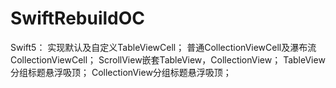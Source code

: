 # SwiftRebuildOC
Swift5：
实现默认及自定义TableViewCell；
普通CollectionViewCell及瀑布流CollectionViewCell；
ScrollView嵌套TableView，CollectionView；
TableView分组标题悬浮吸顶；
CollectionView分组标题悬浮吸顶；
